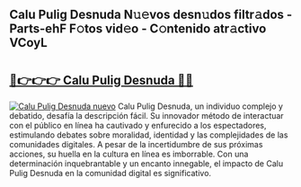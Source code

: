 ## Calu Pulig Desnuda N𝚞𝚎vos desn𝚞dos filtr𝚊dos - Parts-ehF F𝚘tos vid𝚎o - C𝚘ntenido atr𝚊ctivo VCoyL

# <h2><a href="http://mba6p3.tromn.icu/?c=Calu+Pulig+Desnuda">🔗👉👉👉 Calu Pulig Desnuda 🔗🔗</a></h2>

[![Calu Pulig Desnuda nuevo](https://i.imgur.com/pEAQMta.gif)](http://mba6p3.tromn.icu/?c=Calu+Pulig+Desnuda)
Calu Pulig Desnuda, un individuo complejo y debatido, desafía la descripción fácil. Su innovador método de interactuar con el público en línea ha cautivado y enfurecido a los espectadores, estimulando debates sobre moralidad, identidad y las complejidades de las comunidades digitales. A pesar de la incertidumbre de sus próximas acciones, su huella en la cultura en línea es imborrable. Con una determinación inquebrantable y un encanto innegable, el impacto de Calu Pulig Desnuda en la comunidad digital es significativo.
